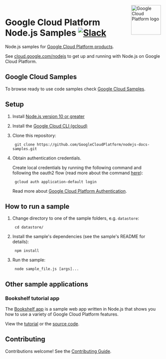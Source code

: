 <img src="https://avatars2.githubusercontent.com/u/2810941?v=3&s=96" alt="Google Cloud Platform logo" title="Google Cloud Platform" align="right" height="96" width="96"/>

# Google Cloud Platform Node.js Samples [![Slack][slack_badge]][slack_link]

Node.js samples for [Google Cloud Platform products][cloud].

See [cloud.google.com/nodejs][cloud_nodejs] to get up and running with Node.js
on Google Cloud Platform.

[slack_badge]: https://img.shields.io/badge/slack-Google%20Cloud%20Platform-E01563.svg
[slack_link]: https://googlecloud-community.slack.com/
[cloud]: https://cloud.google.com/
[cloud_nodejs]: https://cloud.google.com/nodejs/

## Google Cloud Samples

To browse ready to use code samples check [Google Cloud Samples](https://cloud.google.com/docs/samples?l=nodejs).

## Setup

1. Install [Node.js version 10 or greater][node]
1. Install the [Google Cloud CLI (gcloud)][gcloud]
1. Clone this repository:

        git clone https://github.com/GoogleCloudPlatform/nodejs-docs-samples.git

1. Obtain authentication credentials.

    Create local credentials by running the following command and following the
    oauth2 flow (read more about the command [here][auth_command]):

        gcloud auth application-default login

    Read more about [Google Cloud Platform Authentication][gcp_auth].


[node]: https://nodejs.org/
[auth_command]: https://cloud.google.com/sdk/gcloud/reference/auth/application-default/login
[gcp_auth]: https://cloud.google.com/docs/authentication#projects_and_resources
[gcloud]: https://cloud.google.com/sdk/docs/install

## How to run a sample

1. Change directory to one of the sample folders, e.g. `datastore`:

        cd datastore/

1. Install the sample's dependencies (see the sample's README for details):

        npm install

1. Run the sample:

        node sample_file.js [args]...

## Other sample applications

### Bookshelf tutorial app

The [Bookshelf app][bookshelf_docs] is a sample web app written in Node.js that
shows you how to use a variety of Google Cloud Platform features.

View the [tutorial][bookshelf_docs] or the [source code][bookshelf_code].

[bookshelf_docs]: https://cloud.google.com/nodejs/getting-started/tutorial-app
[bookshelf_code]: https://github.com/GoogleCloudPlatform/nodejs-getting-started

## Contributing

Contributions welcome! See the [Contributing Guide][contrib].

[contrib]: CONTRIBUTING.md
